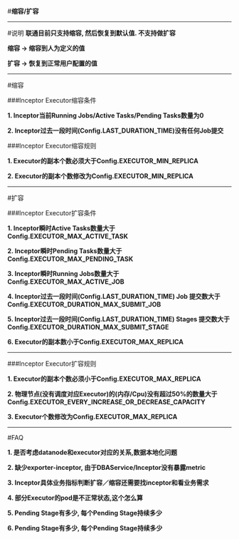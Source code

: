 #**缩容/扩容**

---
#说明
**联通目前只支持缩容, 然后恢复到默认值. 不支持做扩容**

**缩容 -> 缩容到人为定义的值**

**扩容 -> 恢复到正常用户配置的值**

---

#缩容

###Inceptor Executor缩容条件

**1. Inceptor当前Running Jobs/Active Tasks/Pending Tasks数量为0**

**2. Inceptor过去一段时间(Config.LAST_DURATION_TIME)没有任何Job提交**


###Inceptor Executor缩容规则

**1. Executor的副本个数必须大于Config.EXECUTOR_MIN_REPLICA**

**2. Executor的副本个数修改为Config.EXECUTOR_MIN_REPLICA**

---

#扩容

###Inceptor Executor扩容条件

**1. Inceptor瞬时Active Tasks数量大于Config.EXECUTOR_MAX_ACTIVE_TASK**

**2. Inceptor瞬时Pending Tasks数量大于Config.EXECUTOR_MAX_PENDING_TASK**

**3. Inceptor瞬时Running Jobs数量大于Config.EXECUTOR_MAX_ACTIVE_JOB**

**4. Inceptor过去一段时间(Config.LAST_DURATION_TIME) Job 提交数大于 Config.EXECUTOR_DURATION_MAX_SUBMIT_JOB**

**5. Inceptor过去一段时间(Config.LAST_DURATION_TIME) Stages 提交数大于 Config.EXECUTOR_DURATION_MAX_SUBMIT_STAGE**

**6. Executor的副本数小于Config.EXECUTOR_MAX_REPLICA**

---

###Inceptor Executor扩容规则

**1. Executor的副本个数必须小于Config.EXECUTOR_MAX_REPLICA**

**2. 物理节点(没有调度对应Executor)的(内存/Cpu)没有超过50%的数量大于Config.EXECUTOR_EVERY_INCREASE_OR_DECREASE_CAPACITY**

**3. Executor个数修改为Config.EXECUTOR_MAX_REPLICA**

---

#FAQ

**1. 是否考虑datanode和executor对应的关系,数据本地化问题**

**2. 缺少exporter-inceptor, 由于DBAService/Inceptor没有暴露metric**

**3. Inceptor具体业务指标判断扩容／缩容还需要找inceptor和看业务需求**

**4. 部分Executor的pod是不正常状态,这个怎么算**

**5. Pending Stage有多少, 每个Pending Stage持续多少**

**6. Pending Stage有多少, 每个Pending Stage持续多少**